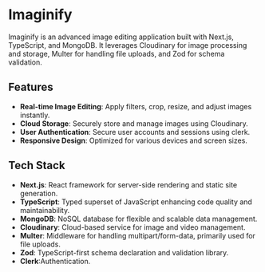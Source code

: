 # Imaginify

Imaginify is an advanced image editing application built with Next.js, TypeScript, and MongoDB. It leverages Cloudinary for image processing and storage, Multer for handling file uploads, and Zod for schema validation.


## Features

- **Real-time Image Editing**: Apply filters, crop, resize, and adjust images instantly.
- **Cloud Storage**: Securely store and manage images using Cloudinary.
- **User Authentication**: Secure user accounts and sessions using clerk.
- **Responsive Design**: Optimized for various devices and screen sizes.

## Tech Stack

- **Next.js**: React framework for server-side rendering and static site generation.
- **TypeScript**: Typed superset of JavaScript enhancing code quality and maintainability.
- **MongoDB**: NoSQL database for flexible and scalable data management.
- **Cloudinary**: Cloud-based service for image and video management.
- **Multer**: Middleware for handling multipart/form-data, primarily used for file uploads.
- **Zod**: TypeScript-first schema declaration and validation library.
- **Clerk**:Authentication.
  

